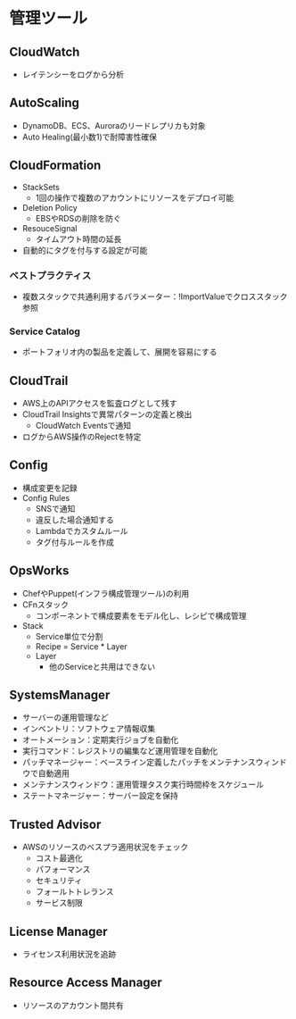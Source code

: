 # 管理ツール

## CloudWatch

- レイテンシーをログから分析

## AutoScaling

- DynamoDB、ECS、Auroraのリードレプリカも対象
- Auto Healing(最小数1)で耐障害性確保

## CloudFormation

- StackSets
  - 1回の操作で複数のアカウントにリソースをデプロイ可能
- Deletion Policy
  - EBSやRDSの削除を防ぐ
- ResouceSignal
  - タイムアウト時間の延長
- 自動的にタグを付与する設定が可能

### ベストプラクティス

- 複数スタックで共通利用するパラメーター：!ImportValueでクロススタック参照

### Service Catalog

- ポートフォリオ内の製品を定義して、展開を容易にする

## CloudTrail

- AWS上のAPIアクセスを監査ログとして残す
- CloudTrail Insightsで異常パターンの定義と検出
  - CloudWatch Eventsで通知
- ログからAWS操作のRejectを特定

## Config

- 構成変更を記録
- Config Rules
  - SNSで通知
  - 違反した場合通知する
  - Lambdaでカスタムルール
  - タグ付与ルールを作成

## OpsWorks

- ChefやPuppet(インフラ構成管理ツール)の利用
- CFnスタック
  - コンポーネントで構成要素をモデル化し、レシピで構成管理
- Stack
  - Service単位で分割
  - Recipe = Service * Layer
  - Layer
    - 他のServiceと共用はできない

## SystemsManager

- サーバーの運用管理など
- インベントリ：ソフトウェア情報収集
- オートメーション：定期実行ジョブを自動化
- 実行コマンド：レジストリの編集など運用管理を自動化
- パッチマネージャー：ベースライン定義したパッチをメンテナンスウィンドウで自動適用
- メンテナンスウィンドウ：運用管理タスク実行時間枠をスケジュール
- ステートマネージャー：サーバー設定を保持

## Trusted Advisor

- AWSのリソースのベスプラ適用状況をチェック
  - コスト最適化
  - パフォーマンス
  - セキュリティ
  - フォールトトレランス
  - サービス制限

## License Manager

- ライセンス利用状況を追跡

## Resource Access Manager

- リソースのアカウント間共有
